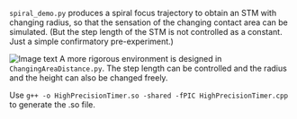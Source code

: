 <!--
 * @Author: Mingxin Zhang m.zhang@hapis.k.u-tokyo.ac.jp
 * @Date: 2022-12-08 22:29:47
 * @LastEditors: Mingxin Zhang
 * @LastEditTime: 2023-05-20 21:52:48
 * Copyright (c) 2022 by Mingxin Zhang, All Rights Reserved. 
-->

`spiral_demo.py` produces a spiral focus trajectory to obtain an STM with changing radius, so that the sensation of the changing contact area can be simulated. (But the step length of the STM is not controlled as a constant. Just a simple confirmatory pre-experiment.)

![Image text](!https://github.com/shinolab/Surface-Rendering/blob/main/softness_rendering/img/soft_demo.gif)
A more rigorous environment is designed in `ChangingAreaDistance.py`. The step length can be controlled and the radius and the height can also be changed freely. 

Use `g++ -o HighPrecisionTimer.so -shared -fPIC HighPrecisionTimer.cpp` to generate the .so file.